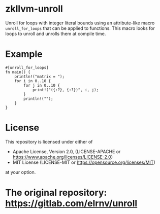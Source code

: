 # zkllvm-unroll
Unroll for loops with integer literal bounds using an attribute-like macro `unroll_for_loops` that can be applied to functions.
This macro looks for loops to unroll and unrolls them at compile time.

# Example
```
#[unroll_for_loops]
fn main() {
    println!("matrix = ");
    for i in 0..10 {
        for j in 0..10 {
            print!("({:?}, {:?})", i, j);
        }
        println!("");
    }
}
```

# License
This repository is licensed under either of

- Apache License, Version 2.0, (LICENSE-APACHE or https://www.apache.org/licenses/LICENSE-2.0)
- MIT License (LICENSE-MIT or https://opensource.org/licenses/MIT)

at your option.

# The original repository: https://gitlab.com/elrnv/unroll
